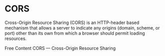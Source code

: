 # CORS

Cross-Origin Resource Sharing (CORS) is an HTTP-header based mechanism that allows a server to indicate any origins (domain, scheme, or port) other than its own from which a browser should permit loading resources.

<ResourceGroupTitle>Free Content</ResourceGroupTitle>
<BadgeLink badgeText='Read' colorScheme="yellow" href='https://developer.mozilla.org/en-US/docs/Web/HTTP/CORS'>CORS — Cross-Origin Resource Sharing</BadgeLink>
